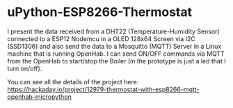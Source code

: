 uPython-ESP8266-Thermostat
==========================

I present the data received from a DHT22 (Temperature-Humidity Sensor) connected to a ESP12 Nodemcu in a OLED 128x64 Screen via I2C (SSD1306) and also send the data to a Mosquitto (MQTT) Server in a Linux machine that is running OpenHab. I can send ON/OFF commands via MQTT from the OpenHab to start/stop the Boiler (in the prototype is just a led that I turn on/off).

You can see all the details of the project here: https://hackaday.io/project/12979-thermostat-with-esp8266-mqtt-openhab-micropython
